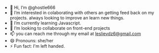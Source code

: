 - 👋 Hi, I’m @ghostle666
- 👀 I’m interested in colaborating with others an getting feed back on my projects. always looking to improve an learn new things.
- 🌱 I’m currently learning Javascript.
- 💞️ I’m looking to collaborate on front-end projects 
- 📫 you can reach me through my email at leslievdz6@gmail.com
- 😄 Pronouns: she/her
- ⚡ Fun fact: I'm  left handed.

<!---
ghostle666/ghostle666 is a ✨ special ✨ repository because its `README.md` (this file) appears on your GitHub profile.
You can click the Preview link to take a look at your changes.
--->
